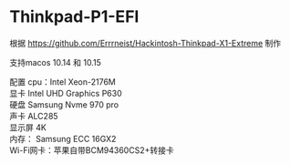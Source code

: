 # Thinkpad-P1-EFI

根据 https://github.com/Errrneist/Hackintosh-Thinkpad-X1-Extreme 制作

支持macos 10.14 和 10.15

配置 cpu：Intel Xeon-2176M  
    显卡 Intel UHD Graphics P630  
    硬盘 Samsung Nvme 970 pro  
    声卡 ALC285  
    显示屏 4K  
    内存： Samsung ECC 16GX2  
    Wi-Fi网卡：苹果自带BCM94360CS2+转接卡
    
